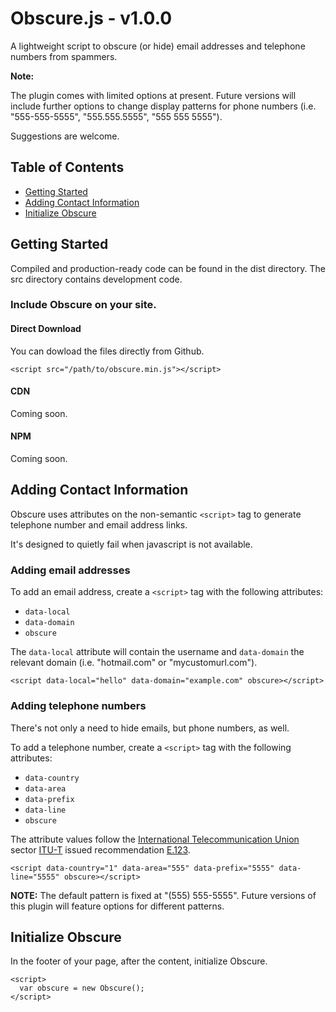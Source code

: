 # Obscure.js - v1.0.0

A lightweight script to obscure (or hide) email addresses and telephone numbers from spammers.

**Note:** 

The plugin comes with limited options at present. Future versions will include further options to change display patterns for phone numbers (i.e. "555-555-5555", "555.555.5555", "555 555 5555").

Suggestions are welcome.

## Table of Contents

* [Getting Started](#getting-started)
* [Adding Contact Information](#adding-contact-information)
* [Initialize Obscure](#intialize-obscure)

## Getting Started

Compiled and production-ready code can be found in the dist directory. The src directory contains development code.

### Include Obscure on your site.

#### Direct Download

You can dowload the files directly from Github.

```
<script src="/path/to/obscure.min.js"></script>

```

#### CDN

Coming soon.

#### NPM

Coming soon.

## Adding Contact Information

Obscure uses attributes on the non-semantic `<script>` tag to generate telephone number and email address links.

It's designed to quietly fail when javascript is not available.

### Adding email addresses

To add an email address, create a `<script>` tag with the following attributes:

* `data-local`
* `data-domain`
* `obscure`

The `data-local` attribute will contain the username and `data-domain` the relevant domain (i.e. "hotmail.com" or "mycustomurl.com").

```
<script data-local="hello" data-domain="example.com" obscure></script>

```

### Adding telephone numbers

There's not only a need to hide emails, but phone numbers, as well.

To add a telephone number, create a `<script>` tag with the following attributes:

* `data-country`
* `data-area`
* `data-prefix`
* `data-line`
* `obscure`

The attribute values follow the <a href="https://en.wikipedia.org/wiki/International_Telecommunication_Union" target="_blank">International Telecommunication Union</a> sector <a href="https://en.wikipedia.org/wiki/ITU-T" target="_blank">ITU-T</a> issued recommendation <a href="https://en.wikipedia.org/wiki/E.123" target="_blank">E.123</a>.

```
<script data-country="1" data-area="555" data-prefix="5555" data-line="5555" obscure></script>

```

**NOTE:** The default pattern is fixed at "(555) 555-5555". Future versions of this plugin will feature options for different patterns.

## Initialize Obscure

In the footer of your page, after the content, initialize Obscure.

```
<script>
  var obscure = new Obscure();
</script>

```
